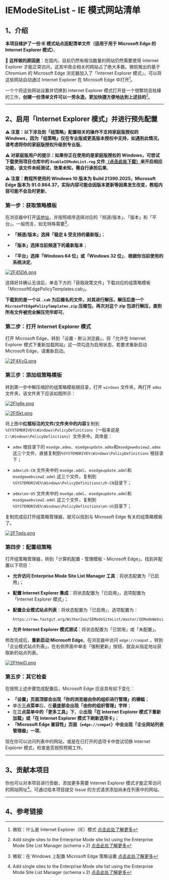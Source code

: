 # IEModeSiteList - IE 模式网站清单   

## 1、介绍  

**本项目维护了一份 IE 模式站点适配清单文件（适用于用于 Microsoft Edge 的 Internet Explorer 模式）**。  

**🔴 这样做的原因是**：在国内，目前仍然有相当数量的网站仍然需要使用 Internet Explorer 才能正常访问，这其中政企相关的网站占了绝大多数。微软推出的基于 Chromium 的 Microsoft Edge 浏览器加入了「Internet Explorer 模式」，可以将这些网站自动通过 Internet Explorer 在 Microsoft Edge 中打开[^1]。  

一个个将这些网站设置并切换到 Internet Explorer 模式打开是一个很繁琐且枯燥的工作，**创建一份清单文件可以一劳永逸，更加快捷方便地达到上述目的**[^2]。  

---

## 2、启用「Internet Explorer 模式」并进行预先配置

**⚠️ 注意：以下涉及到「组策略」配置相关的操作不支持家庭版授权的 Windows，因为「组策略」仅在专业版或更高版本授权中支持，如遇到此情况，请考虑将你的家庭版授权升级到专业版**。

**⚠️ 对家庭版用户的提示：如果你正在使用的是家庭版授权的 Windows，可尝试下载使用项目仓库中的 `EnableIEModeList.reg` 文件[（点击此处下载）](https://raw.fastgit.org/WitherZuo/IEModeSiteList/master/EnableIEModeList.reg)来开启相应功能，该文件未经测试，效果未知，需自行承担后果**。  

**⚠️ 注意：教程所使用的 Windows 10 版本为 Build 21390.2025，Microsoft Edge 版本为 91.0.864.37，实际内容可能会因版本更新等因素发生改变，教程内容可能不会及时更新**。

### 第一步：获取策略模板 

在浏览器中打开[该地址](https://www.microsoft.com/zh-cn/edge/business/download)，并按照顺序选择对应的「频道/版本」、「版本」和「平台」。一般而言，如无特殊需要[^4]，  

- **「频道/版本」**选择**「稳定 & 受支持的最新版」**；

- **「版本」**选择**当前频道下的最新版本**；  

- **「平台」**选择**「Windows 64 位」或「Windows 32 位」**，**根据你当前使用的系统决定**。  

[![2F45DA.png](https://z3.ax1x.com/2021/05/28/2F45DA.png)](https://imgtu.com/i/2F45DA)  

选择好并确认无误后，单击下方的「获取政策文件」下载对应的组策略模板「MicrosoftEdgePolicyTemplates.cab」。  

**下载到的是一个以 `.cab` 为后缀名的文件，对其进行解压，解压后是一个 `MicrosoftEdgePolicyTemplates.zip` 压缩包，再次对这个 zip 包进行解压，直到所有文件被完全解压完毕即可**。  

### 第二步：打开 Internet Explorer 模式  

打开 Microsoft Edge，转到「设置 - 默认浏览器」，将「允许在 Internet Explorer 模式下重新加载网站」这一项勾选为启用状态，若要求重新启动 Microsoft Edge，请重新启动。  

[![2F4XvQ.png](https://z3.ax1x.com/2021/05/28/2F4XvQ.png)](https://imgtu.com/i/2F4XvQ)  

### 第三步：添加组策略模板  

转到第一步中解压缩好的组策略模板根目录，打开 `windows` 文件夹，再打开 `admx` 文件夹，该文件夹下应该如图所示：  

[![2FIg6e.png](https://z3.ax1x.com/2021/05/28/2FIg6e.png)](https://imgtu.com/i/2FIg6e)  

[![2FI5kt.png](https://z3.ax1x.com/2021/05/28/2FI5kt.png)](https://imgtu.com/i/2FI5kt)  

将上图中**红框标注的文件/文件夹中的内容**复制到 `%SYSTEMDRIVE%\Windows\PolicyDefinitions`（一般来说是 `C:\Windows\PolicyDefinitions`）文件夹中。具体是：  

- `admx` 根目录下的 `msedge.admx`、`msedgeupdate.admx`和`msedgewebview2.admx` 这三个文件，直接复制到`%SYSTEMDRIVE%\Windows\PolicyDefinitions` 根目录下；  

- `admx\zh-CN` 文件夹中的 `msedge.adml`、`msedgeupdate.adml`和`msedgewebview2.adml` 这三个文件，复制到 `%SYSTEMDRIVE%\Windows\PolicyDefinitions\zh-CN`目录下；

- `admx\en-US` 文件夹中的 `msedge.adml`、`msedgeupdate.adml`和`msedgewebview2.adml` 这三个文件，复制到 `%SYSTEMDRIVE%\Windows\PolicyDefinitions\en-US`目录下；  

复制完成后打开组策略管理器，就可以找到与 Microsoft Edge 有关的组策略模板了。  

[![2FTqds.png](https://z3.ax1x.com/2021/05/28/2FTqds.png)](https://imgtu.com/i/2FTqds)  

### 第四步：配置组策略  

打开组策略管理器，转到「计算机配置 - 管理模板 - Microsoft Edge」。找到并配置以下项目：  

- **允许访问 Enterprise Mode Site List Manager 工具**：将状态配置为「已启用」；
- **配置 Internet Explorer 集成**：将状态配置为「已启用」，选项配置为「Internet Explorer 模式」；
- **配置企业模式站点列表**：将状态配置为「已启用」，选项配置为：  

    ```
    https://raw.fastgit.org/WitherZuo/IEModeSiteList/master/IEModeWebsiteList.xml
    ```  
    
- **允许 Internet Explorer 模式测试**：将状态配置为「已禁用」或「未配置」。

修改完成后，**重新启动 Microsoft Edge**。在浏览器中访问 `edge://compat` ，转到「企业模式站点列表」，在右侧界面中单击「强制更新」按钮，就会从指定地址获取新的站点列表。   

[![2FHwjO.png](https://z3.ax1x.com/2021/05/28/2FHwjO.png)](https://imgtu.com/i/2FHwjO)  

### 第五步：其它检查

在按照上述步骤完成配置后，Microsoft Edge 应该具有如下变化：  

- **「设置」**页面顶部会出现**「你的浏览器由你的组织进行管理」的横幅**；  
- 单击**三点菜单**后，在**最底部会出现「由你的组织管理」字样**；
- 在**三点菜单中的「更多工具」下**，会**出现「在 Internet Explorer 模式下重新加载」或「在 Internet Explorer 模式下刷新选项卡」**；
- **「Microsoft Edge 兼容性」页面（`edge://compat`）**中会**出现「企业网站列表管理器」一项**。  

现在你可以访问列表中的网站，或是在已打开的选项卡中尝试切换 Internet Explorer 模式，检查是否按照预期工作。  

---

## 3、贡献本项目  

你也可以对本项目进行贡献，添加更多需要 Internet Explorer 模式才能正常访问的网站网址[^2]。可通过给本项目提交 Issue 的方式请求添加尚未在列表中的网站。  

---

## 4、参考链接

[^1]: 微软：什么是 Internet Explorer（IE）模式 [点击此处了解更多](https://docs.microsoft.com/zh-cn/deployedge/edge-ie-mode)  
[^2]: Add single sites to the Enterprise Mode site list using the Enterprise Mode Site List Manager (schema v.2) [点击此处了解更多](https://docs.microsoft.com/en-us/internet-explorer/ie11-deploy-guide/add-single-sites-to-enterprise-mode-site-list-using-the-version-2-enterprise-mode-tool)   
[^3]: 微软：IE 模式疑难解答和常见问题解答 [点击此处了解更多](https://docs.microsoft.com/zh-cn/deployedge/edge-ie-mode-faq)   
[^4]: 微软：在 Windows 上配置 Microsoft Edge 策略设置 [点击此处了解更多](https://docs.microsoft.com/zh-cn/deployedge/configure-microsoft-edge)  
[^5]: 微软：The future of Internet Explorer on Windows 10 is in Microsoft Edge [点击此处了解更多](https://blogs.windows.com/windowsexperience/2021/05/19/the-future-of-internet-explorer-on-windows-10-is-in-microsoft-edge/)  
